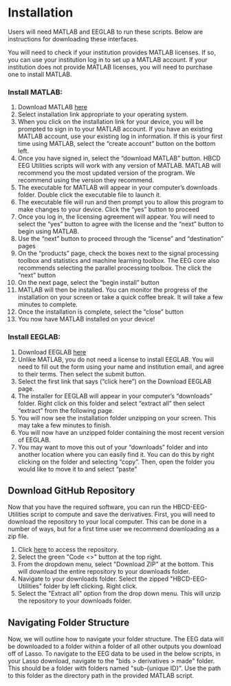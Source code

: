 # Installation

Users will need MATLAB and EEGLAB to run these scripts. Below are instructions for downloading these interfaces. 

You will need to check if your institution provides MATLAB licenses. If so, you can use your institution log in to set up a MATLAB account. If your institution does not provide MATLAB licenses, you will need to purchase one to install MATLAB.

### Install MATLAB: 

1. Download MATLAB [here](https://www.mathworks.com/help/install/ug/install-products-with-internet-connection.html) 
2. Select installation link appropriate to your operating system.
3. When you click on the installation link for your device, you will be prompted to sign in to your MATLAB account. If you have an existing MATLAB account, use your existing log in information. If this is your first time using MATLAB, select the “create account” button on the bottom left.
4. Once you have signed in, select the “download MATLAB” button. HBCD EEG Utilities scripts will work with any version of MATLAB. MATLAB will recommend you the most updated version of the program. We recommend using the version they recommend.
5. The executable for MATLAB will appear in your computer’s downloads folder. Double click the executable file to launch it.
6. The executable file will run and then prompt you to allow this program to make changes to your device. Click the “yes” button to proceed
7. Once you log in, the licensing agreement will appear. You will need to select the “yes” button to agree with the license and the “next” button to begin using MATLAB.
8. Use the “next” button to proceed through the “license” and “destination” pages
9. On the “products” page, check the boxes next to the signal processing toolbox and statistics and machine learning toolbox. The EEG core also recommends selecting the parallel processing toolbox. The click the “next” button
10. On the next page, select the “begin install” button
11. MATLAB will then be installed. You can monitor the progress of the installation on your screen or take a quick coffee break. It will take a few minutes to complete.
12. Once the installation is complete, select the “close” button
13. You now have MATLAB installed on your device!

### Install EEGLAB:

1. Download EEGLAB [here](https://sccn.ucsd.edu/eeglab/download.php)
2. Unlike MATLAB, you do not need a license to install EEGLAB. You will need to fill out the form using your name and institution email, and agree to their terms. Then select the submit button.
3. Select the first link that says (“click here”) on the Download EEGLAB page.
4. The installer for EEGLAB will appear in your computer’s “downloads” folder. Right click on this folder and select “extract all” then select “extract” from the following page.
5. You will now see the installation folder unzipping on your screen. This may take a few minutes to finish.
6. You will now have an unzipped folder containing the most recent version of EEGLAB. 
7. You may want to move this out of your “downloads” folder and into another location where you can easily find it. You can do this by right clicking on the folder and selecting “copy”. Then, open the folder you would like to move it to and select “paste”

## Download GitHub Repository
Now that you have the required software, you can run the HBCD-EEG-Utilities script to compute and save the derivatives. First, you will need to download the repository to your local computer. This can be done in a number of ways, but for a first time user we recommend downloading as a zip file. 

1. Click [here](https://github.com/Child-Development-Lab/HBCD-EEG-Utilities/tree/mainScroll) to access the repository. 
2. Select the green "Code <>" button at the top right. 
3. From the dropdown menu, select "Download ZIP" at the bottom. This will download the entire repository to your downloads folder. 
4. Navigate to your downloads folder. Select the zipped "HBCD-EEG-Utilities" folder by left clicking. Right click. 
5. Select the "Extract all" option from the drop down menu. This will unzip the repository to your downloads folder. 

## Navigating Folder Structure
Now, we will outline how to navigate your folder structure. The EEG data will be downloaded to a folder within a folder of all other outputs you download off of Lasso. To navigate to the EEG data to be used in the below scripts, in your Lasso download, navigate to the "bids > derivatives > made" folder. This should be a folder with folders named "sub-{unique ID}". Use the path to this folder as the directory path in the provided MATLAB script.

